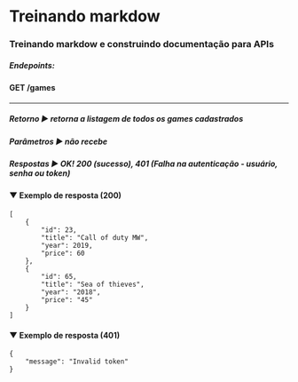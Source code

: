 # Treinando markdow
### Treinando markdow e construindo documentação para APIs

##### Endepoints:

#### GET /games
---------------------------------------------------------------------------------------------
  ##### Retorno ► retorna a listagem de todos os games cadastrados
  ##### Parâmetros ► não recebe
  ##### Respostas ► OK! 200 (sucesso), 401 (Falha na autenticação - usuário, senha ou token) 
#### ▼ Exemplo de resposta (200)
```
[
    {
        "id": 23,
        "title": "Call of duty MW",
        "year": 2019,
        "price": 60
    },
    {
        "id": 65,
        "title": "Sea of thieves",
        "year": "2018",
        "price": "45"
    }
]
```
#### ▼ Exemplo de resposta (401)
```
{
    "message": "Invalid token"
}
```
